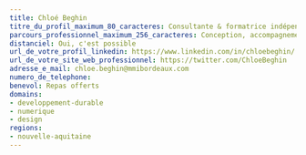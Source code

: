 ```yaml
---
title: Chloé Beghin
titre_du_profil_maximum_80_caracteres: Consultante & formatrice indépendante en accessibilité numérique, assurance qualité web (certifiée Opquast expert) et UX Design.
parcours_professionnel_maximum_256_caracteres: Conception, accompagnement et formation, Indépendante - Cheffe de projet web, Graphique Alliance - Designer expérience collaborateurs,Orange Business Services
distanciel: Oui, c'est possible
url_de_votre_profil_linkedin: https://www.linkedin.com/in/chloebeghin/
url_de_votre_site_web_professionnel: https://twitter.com/ChloeBeghin
adresse_e_mail: chloe.beghin@mmibordeaux.com
numero_de_telephone:
benevol: Repas offerts
domains:
- developpement-durable
- numerique
- design
regions:
- nouvelle-aquitaine
---
```

